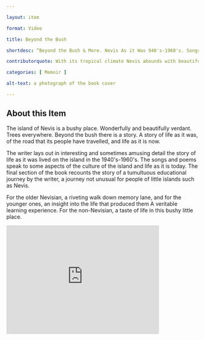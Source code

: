 ```yaml
--- 

layout: item 

format: Video

title: Beyond the Bush

shortdesc: “Beyond the Bush & More. Nevis As it Was 940's-1960's. Songs & Poems About Life on Nevis. A Difficult Personal Journey.” 

contributorquote: With its tropical climate Nevis abounds with beautiful flowers …  none of these made it to our reading books. Over and over again we recited -The Daffodils - a poem about a flower most of us have never seen...

categories: [ Memoir ] 

alt-text: a photograph of the book cover 

--- 
```


## About this Item 

The island of Nevis is a bushy place. Wonderfully and beautifully verdant. Trees everywhere. Beyond the bush there is a story. A story of life as it was, of the road that its people have travelled, and life as it is now.

The writer lays out in interesting and sometimes amusing detail the story of life as it was lived on the island in the 1940's-1960's. The songs and poems speak to some aspects of the culture of the island and life as it is today. The final section of the book recounts the story of a tumultuous educational journey by the writer, a journey not unusual for people of little islands such as Nevis.

For the older Nevisian, a riveting walk down memory lane, and for the younger ones, an insight into the life that produced them A veritable learning experience. For the non-Nevisian, a taste of life in this bushy little place.

<iframe title="Excerpt from Memoir &quot;Beyond the Bush &amp; More&quot;" src="https://purl.dlib.indiana.edu/iudl/media/118r37222k?urlappend=%2Fembed" width="400" height="285" frameborder="0" webkitallowfullscreen mozallowfullscreen allowfullscreen></iframe>
